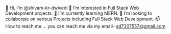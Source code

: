 👋 Hi, I’m @shivam-kr-dwivedi
👀 I’m interested in Full Stack Web Development projects.
🌱 I’m currently learning MERN.
💞 I’m looking to collaborate on various Projects including Full Stack Web Development.
📫 How to reach me ... you can reach me via my email- sd7307557@gmail.com

<!---
shivam-kr-dwivedi/shivam-kr-dwivedi is a ✨ special ✨ repository because its `README.md` (this file) appears on your GitHub profile.
You can click the Preview link to take a look at your changes.
--->

